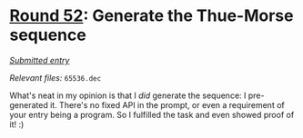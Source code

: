 # [Round 52](https://cg.esolangs.gay/52/): Generate the Thue-Morse sequence

[*Submitted entry*](https://cg.esolangs.gay/52/#2)

*Relevant files:* `65536.dec`

What's neat in my opinion is that I *did* generate the sequence: I pre-generated it. 
There's no fixed API in the prompt, or even a requirement of your entry being a program.
So I fulfilled the task and even showed proof of it! :)
